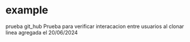 # example
prueba git_hub
Prueba para verificar interacacion entre usuarios al clonar
linea agregada el 20/06/2024